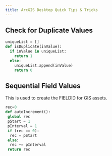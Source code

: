 ```yaml
---
title: ArcGIS Desktop Quick Tips & Tricks
---
```


## Check for Duplicate Values

```python
uniqueList = []
def isDuplicate(inValue):
  if inValue in uniqueList:
    return 1
  else:
    uniqueList.append(inValue)
    return 0
```

## Sequential Field Values
This is used to create the FIELDID for GIS assets. 

```python
rec=0 
def autoIncrement(): 
 global rec 
 pStart = 1  
 pInterval = 1 
 if (rec == 0):  
  rec = pStart  
 else:  
  rec += pInterval  
 return rec
```